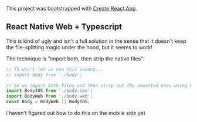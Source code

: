 This project was bootstrapped with [Create React App](https://github.com/facebookincubator/create-react-app).

## React Native Web + Typescript

This is kind of ugly and isn't a full solution in the sense that it doesn't keep the file-splitting magic under the hood, but it seems to work!

The technique is "import both, then strip the native files":

```javascript
// TS won't let us use this voodoo...
// import Body from './body';

// So we import both files and then strip out the unwanted ones using Webpack during compile
import BodyIOS from './body.ios';
import BodyWeb from './body.web';
const Body = BodyWeb || BodyIOS;
```

I haven't figured out how to do this on the mobile side yet